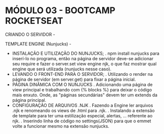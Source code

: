# MÓDULO 03 - BOOTCAMP ROCKETSEAT

CRIANDO O SERVIDOR - 


TEMPLATE ENGINE (Nunjucks) - 
* INSTALAÇÃO E UTILIZAÇÃO DO NUNJUCKS;
    . npm install nunjucks para inserí-lo no programa, então na página de servidor deve-se adicionar seu require e fazer o server.set view engine njk, o que faz mostrar qual engine que será utilizada (nunjucks nesse caso).
* LEVANDO O FRONT-END PARA O SERVIDOR;
    . Utilizando o render na página de servidor (em server.get) para fixar a página inicial.
* PÁGINA DINÂMICA COM O NUNJUCKS
    . Adicionando uma página de view principal e trabalhando com {% blocks %} para deixar o código mais enxuto. Onde, as "páginas secundárias" devem ter um extends da página principal.
* CONFIGURAÇÃO DE ARQUIVOS .NJK
    . Fazendo a Engine ler arquivos .njk e renomeando os views de .html para .njk.
    . Instalando a extensão de template para ter uma estilização especial, alertas, ... referente ao njk.
    . Inserindo linha de código no settings(JSON) para que o emmet volte a funcionar mesmo na extensão nunjucks.